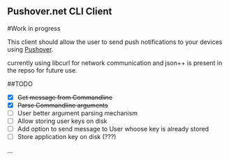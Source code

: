Pushover.net CLI Client
-----------------------

#Work in progress


This client should allow the user to send push notifications to your devices using [Pushover](http://pushover.net).


currently using libcurl for network communication and json++ is present in the repso for future use.


##TODO

- [x] ~~Get message from Commandline~~
- [x] ~~Parse Commandline arguments~~
- [ ] User better argument parsing mechanism
- [ ] Allow storing user keys on disk
- [ ] Add option to send message to User whoose key is already stored
- [ ] Store application key on disk (???)

...
